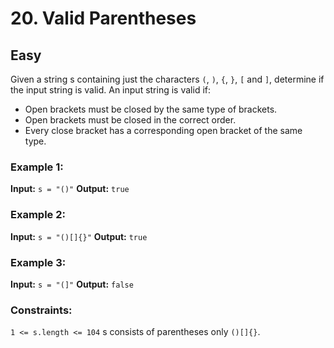 # 20. Valid Parentheses

## Easy

Given a string s containing just the characters `(`, `)`, `{`, `}`, `[` and `]`, determine if the input string is valid.
An input string is valid if:
- Open brackets must be closed by the same type of brackets.
- Open brackets must be closed in the correct order.
- Every close bracket has a corresponding open bracket of the same type.


### Example 1:
**Input:** `s = "()"`
**Output:** `true`

### Example 2:
**Input:** `s = "()[]{}"`
**Output:** `true`

### Example 3:
**Input:** `s = "(]"`
**Output:** `false`

### Constraints:
`1 <= s.length <= 104`
s consists of parentheses only `()[]{}`.